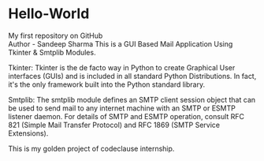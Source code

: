 # Hello-World
My first repository on GitHub
<br>
Author - Sandeep Sharma
This is a GUI Based Mail Application Using Tkinter & Smtplib Modules.

Tkinter: Tkinter is the de facto way in Python to create Graphical User interfaces (GUIs) and is included in all standard Python Distributions. In fact, it's the only framework built into the Python standard library.

Smtplib: The smtplib module defines an SMTP client session object that can be used to send mail to any internet machine with an SMTP or ESMTP listener daemon. For details of SMTP and ESMTP operation, consult RFC 821 (Simple Mail Transfer Protocol) and RFC 1869 (SMTP Service Extensions).

This is my golden project of codeclause internship.
